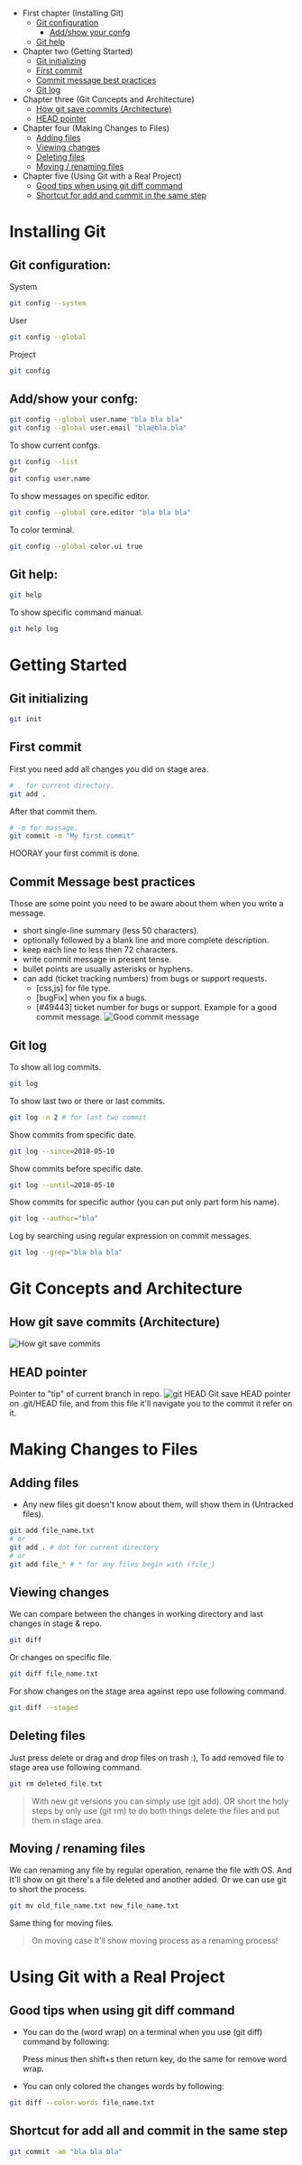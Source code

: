 * First chapter (Installing Git)
    * [Git configuration](#git-configuration)
        * [Add/show your confg](#addshow-your-confg)
    * [Git help](#git-help)
* Chapter two (Getting Started)
    * [Git initializing](#git-initializing)
    * [First commit](#first-commit)
    * [Commit message best practices](#commit-message-best-practices)
    * [Git log](#git-log)
* Chapter three (Git Concepts and Architecture)
    * [How git save commits (Architecture)](#how-git-save-commits-architecture)
    * [HEAD pointer](#head-pointer)
* Chapter four (Making Changes to Files)
    * [Adding files](#adding-files)
    * [Viewing changes](#viewing-changes)
    * [Deleting files](#deleting-files)
    * [Moving / renaming files](#moving--renaming-files)
* Chapter five (Using Git with a Real Project)
    * [Good tips when using git diff command](#good-tips-when-using-git-diff-command)
    * [Shortcut for add and commit in the same step](#shortcut-for-add-and-commit-in-the-same-step)

# Installing Git

## Git configuration:
System
```bash
git config --system
```
User
```bash
git config --global
```
Project
```bash
git config
```
## Add/show your confg:
```bash
git config --global user.name "bla bla bla"
git config --global user.email "bla@bla.bla"
```
To show current confgs.
```bash
git config --list
Or
git config user.name
```
To show messages on specific editor.
```bash
git config --global core.editor "bla bla bla"
```
To color terminal.
```bash
git config --global color.ui true
```
## Git help:
```bash
git help
```
To show specific command manual.
```bash
git help log
```

# Getting Started

## Git initializing
```bash
git init
```
## First commit
First you need add all changes you did on stage area.
```bash
# . for current directory.
git add .
```
After that commit them.
```bash
# -m for massage.
git commit -m "My first commit"
```
HOORAY your first commit is done.

## Commit Message best practices
Those are some point you need to be aware about them when you write a message.
* short single-line summary (less 50 characters).
* optionally followed by a blank line and more complete description.
* keep each line to less then 72 characters.
* write commit message in present tense.
* bullet points are usually asterisks or hyphens.
* can add (ticket tracking numbers) from bugs or support requests.
    * [css,js] for file type.
    * [bugFix] when you fix a bugs.
    * [#49443] ticket number for bugs or support.
Example for a good commit message.
![Good commit message](./images/2-4-commit-msgs.jpg)

## Git log
To show all log commits.
```bash
git log
```
To show last two or there or last commits.
```bash
git log -n 2 # for last two commit
```
Show commits from specific date.
```bash
git log --since=2018-05-10
```
Show commits before specific date.
```bash
git log --until=2018-05-10
```
Show commits for specific author (you can put only part form his name).
```bash
git log --author="bla"
```
Log by searching using regular expression on commit messages.
```bash
git log --grep="bla bla bla"
```

# Git Concepts and Architecture

## How git save commits (Architecture)
![How git save commits](./images/3-2-commit-refer.jpg)

## HEAD pointer
Pointer to "tip" of current branch in repo.
![git HEAD](./images/3-4-head.jpg)
Git save HEAD pointer on .git/HEAD file, and from this file it'll navigate you to the commit it refer on it.

# Making Changes to Files

## Adding files
* Any new files git doesn't know about them, will show them in (Untracked files).
```bash
git add file_name.txt
# or
git add . # dot for current directory
# or
git add file_* # * for any files begin with (file_)
```

## Viewing changes
We can compare between the changes in working directory and last changes in stage & repo.
```bash
git diff
```
Or changes on specific file.
```bash
git diff file_name.txt
```
For show changes on the stage area against repo use following command.
```bash
git diff --staged
```
## Deleting files
Just press delete or drag and drop files on trash :), To add removed file to stage area use following command.
```bash
git rm deleted_file.txt
```
> With new git versions you can simply use (git add).
OR short the holy steps by only use (git rm) to do both things delete the files and put them in stage area.

## Moving / renaming files
We can renaming any file by regular operation, rename the file with OS. And It'll show on git there's a file deleted and another added.
Or we can use git to short the process.
```bash
git mv old_file_name.txt new_file_name.txt
```
Same thing for moving files.
> On moving case It'll show moving process as a renaming process!

# Using Git with a Real Project

## Good tips when using git diff command
* You can do the (word wrap) on a terminal when you use (git diff) command by following:

    Press minus then shift+s then return key, do the same for remove word wrap.
* You can only colored the changes words by following:
```bash
git diff --color-words file_name.txt
```

## Shortcut for add all and commit in the same step
```bash
git commit -am "bla bla bla"
```